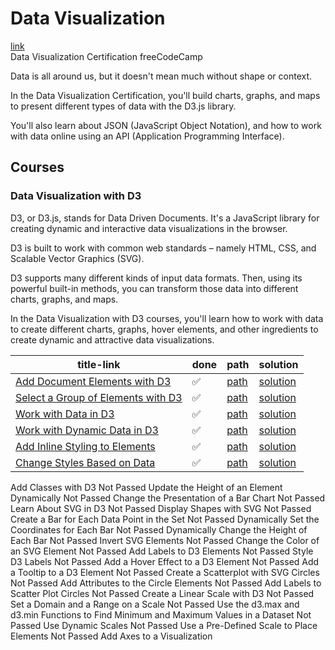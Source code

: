 # Data Visualization
[link](https://www.freecodecamp.org/learn/data-visualization/)
<br>
Data Visualization Certification freeCodeCamp

Data is all around us, but it doesn't mean much without shape or context.

In the Data Visualization Certification, you'll build charts, graphs, and maps to present different types of data with the D3.js library.

You'll also learn about JSON (JavaScript Object Notation), and how to work with data online using an API (Application Programming Interface).

## Courses
### Data Visualization with D3
D3, or D3.js, stands for Data Driven Documents. It's a JavaScript library for creating dynamic and interactive data visualizations in the browser.

D3 is built to work with common web standards – namely HTML, CSS, and Scalable Vector Graphics (SVG).

D3 supports many different kinds of input data formats. Then, using its powerful built-in methods, you can transform those data into different charts, graphs, and maps.

In the Data Visualization with D3 courses, you'll learn how to work with data to create different charts, graphs, hover elements, and other ingredients to create dynamic and attractive data visualizations.

| title-link | done | path | solution |
| --- | --- | --- | --- |
| [Add Document Elements with D3](https://www.freecodecamp.org/learn/data-visualization/data-visualization-with-d3/add-document-elements-with-d3) | ✅ | [path](./d3/addDocumentElementsWithD3/) | [solution](./d3/addDocumentElementsWithD3/solution.html) |
| [Select a Group of Elements with D3](https://www.freecodecamp.org/learn/data-visualization/data-visualization-with-d3/select-a-group-of-elements-with-d3) | ✅ | [path](./d3/selectAGroupOfElementsWithD3/) | [solution](./d3/selectAGroupOfElementsWithD3/solution.html) |
| [Work with Data in D3](https://www.freecodecamp.org/learn/data-visualization/data-visualization-with-d3/work-with-data-in-d3) | ✅ | [path](./d3/workWithDataInD3/) | [solution](./d3/workWithDataInD3/solution.html) |
| [Work with Dynamic Data in D3](https://www.freecodecamp.org/learn/data-visualization/data-visualization-with-d3/work-with-dynamic-data-in-d3) | ✅ | [path](./d3/workWithDynamicDataInD3/) | [solution](./d3/workWithDynamicDataInD3/solution.html) |
| [Add Inline Styling to Elements](https://www.freecodecamp.org/learn/data-visualization/data-visualization-with-d3/work-with-dynamic-data-in-d3) | ✅ | [path](./d3/addDocumentElementsWithD3/) | [solution](./d3/addDocumentElementsWithD3/solution.html) |
| [Change Styles Based on Data](https://www.freecodecamp.org/learn/data-visualization/data-visualization-with-d3/change-styles-based-on-data) | ✅ | [path](./d3/changeStylesBasedOnData/) | [solution](./d3/changeStylesBasedOnData/solution.html) |

Add Classes with D3
Not Passed
Update the Height of an Element Dynamically
Not Passed
Change the Presentation of a Bar Chart
Not Passed
Learn About SVG in D3
Not Passed
Display Shapes with SVG
Not Passed
Create a Bar for Each Data Point in the Set
Not Passed
Dynamically Set the Coordinates for Each Bar
Not Passed
Dynamically Change the Height of Each Bar
Not Passed
Invert SVG Elements
Not Passed
Change the Color of an SVG Element
Not Passed
Add Labels to D3 Elements
Not Passed
Style D3 Labels
Not Passed
Add a Hover Effect to a D3 Element
Not Passed
Add a Tooltip to a D3 Element
Not Passed
Create a Scatterplot with SVG Circles
Not Passed
Add Attributes to the Circle Elements
Not Passed
Add Labels to Scatter Plot Circles
Not Passed
Create a Linear Scale with D3
Not Passed
Set a Domain and a Range on a Scale
Not Passed
Use the d3.max and d3.min Functions to Find Minimum and Maximum Values in a Dataset
Not Passed
Use Dynamic Scales
Not Passed
Use a Pre-Defined Scale to Place Elements
Not Passed
Add Axes to a Visualization
